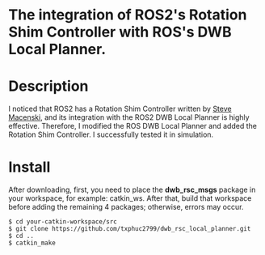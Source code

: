 # The integration of ROS2's Rotation Shim Controller with ROS's DWB Local Planner.

# Description
I noticed that ROS2 has a Rotation Shim Controller written by [Steve Macenski]([https://github.com/tyuownu/micvision](https://github.com/ros-planning/navigation2/tree/main/nav2_rotation_shim_controller)), and its integration with the ROS2 DWB Local Planner is highly effective. Therefore, I modified the ROS DWB Local Planner and added the Rotation Shim Controller. I successfully tested it in simulation.
# Install
After downloading, first, you need to place the **dwb_rsc_msgs** package in your workspace, for example: catkin_ws. After that, build that workspace before adding the remaining 4 packages; otherwise, errors may occur.
```
$ cd your-catkin-workspace/src
$ git clone https://github.com/txphuc2799/dwb_rsc_local_planner.git
$ cd ..
$ catkin_make
```
